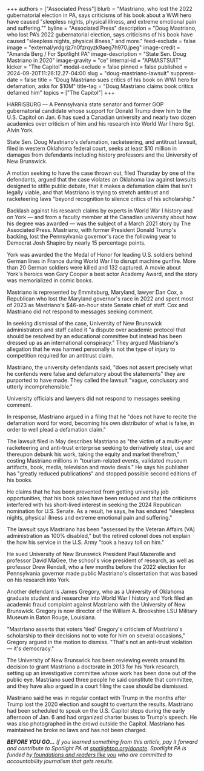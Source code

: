 +++
authors = ["Associated Press"]
blurb = "Mastriano, who lost the 2022 gubernatorial election in PA, says criticisms of his book about a WWI hero have caused \"sleepless nights, physical illness, and extreme emotional pain and suffering.\""
byline = "Associated Press"
description = "Doug Mastriano, who lost PA’s 2022 gubernatorial election, says criticisms of his book have caused \"sleepless nights, physical illness,\" and more."
feed-exclude = false
image = "external/yrdgrjz7n0fzrqyzk9aeg7h970.jpeg"
image-credit = "Amanda Berg / For Spotlight PA"
image-description = "State Sen. Doug Mastriano in 2020"
image-gravity = "ce"
internal-id = "APMASTSUIT"
kicker = "The Capitol"
modal-exclude = false
pinned = false
published = 2024-09-20T11:26:12.27-04:00
slug = "doug-mastriano-lawsuit"
suppress-date = false
title = "Doug Mastriano sues critics of his book on WWI hero for defamation, asks for $10M"
title-tag = "Doug Mastriano claims book critics defamed him"
topics = ["The Capitol"]
+++

HARRISBURG — A Pennsylvania state senator and former GOP gubernatorial candidate whose support for Donald Trump drew him to the U.S. Capitol on Jan. 6 has sued a Canadian university and nearly two dozen academics over criticism of him and his research into World War I hero Sgt. Alvin York.

State Sen. Doug Mastriano&#39;s defamation, racketeering, and antitrust lawsuit, filed in western Oklahoma federal court, seeks at least $10 million in damages from defendants including history professors and the University of New Brunswick.

A motion seeking to have the case thrown out, filed Thursday by one of the defendants, argued that the case violates an Oklahoma law against lawsuits designed to stifle public debate, that it makes a defamation claim that isn&#39;t legally viable, and that Mastriano is trying to stretch antitrust and racketeering laws &#34;beyond recognition to silence critics of his scholarship.&#34;

Backlash against his research claims by experts in World War I history and on York — and from a faculty member at the Canadian university about how his degree was awarded — was the subject of a March 2021 story by The Associated Press. Mastriano, with former President Donald Trump&#39;s backing, lost the Pennsylvania governor&#39;s race the following year to Democrat Josh Shapiro by nearly 15 percentage points.

York was awarded the the Medal of Honor for leading U.S. soldiers behind German lines in France during World War I to disrupt machine gunfire. More than 20 German soldiers were killed and 132 captured. A movie about York&#39;s heroics won Gary Cooper a best actor Academy Award, and the story was memorialized in comic books.

Mastriano is represented by Emmitsburg, Maryland, lawyer Dan Cox, a Republican who lost the Maryland governor&#39;s race in 2022 and spent most of 2023 as Mastriano&#39;s $46-an-hour state Senate chief of staff. Cox and Mastriano did not respond to messages seeking comment.

In seeking dismissal of the case, University of New Brunswick administrators and staff called it &#34;a dispute over academic protocol that should be resolved by an educational committee but instead has been dressed up as an international conspiracy.&#34; They argued Mastriano&#39;s allegation that he was harmed personally is not the type of injury to competition required for an antitrust claim.

Mastriano, the university defendants said, &#34;does not assert precisely what he contends were false and defamatory about the statements&#34; they are purported to have made. They called the lawsuit &#34;vague, conclusory and utterly incomprehensible.&#34;

University officials and lawyers did not respond to messages seeking comment.

In response, Mastriano argued in a filing that he &#34;does not have to recite the defamation word for word, becoming his own distributor of what is false, in order to well plead a defamation claim.&#34;

The lawsuit filed in May describes Mastriano as &#34;the victim of a multi-year racketeering and anti-trust enterprise seeking to derivatively steal, use and thereupon debunk his work, taking the equity and market therefrom,&#34; costing Mastriano millions in &#34;tourism-related events, validated museum artifacts, book, media, television and movie deals.&#34; He says his publisher has &#34;greatly reduced publications&#34; and stopped possible second editions of his books.

He claims that he has been prevented from getting university job opportunities, that his book sales have been reduced and that the criticisms interfered with his short-lived interest in seeking the 2024 Republican nomination for U.S. Senate. As a result, he says, he has endured &#34;sleepless nights, physical illness and extreme emotional pain and suffering.&#34;

The lawsuit says Mastriano has been &#34;assessed by the Veteran Affairs (VA) administration as 100% disabled,&#34; but the retired colonel does not explain the how his service in the U.S. Army &#34;took a heavy toll on him.&#34;

He sued University of New Brunswick President Paul Mazerolle and professor David MaGee, the school&#39;s vice president of research, as well as professor Drew Rendall, who a few months before the 2022 election for Pennsylvania governor made public Mastriano&#39;s dissertation that was based on his research into York.

Another defendant is James Gregory, who as a University of Oklahoma graduate student and researcher into World War I history and York filed an academic fraud complaint against Mastriano with the University of New Brunswick. Gregory is now director of the William A. Brookshire LSU Military Museum in Baton Rouge, Louisiana.

&#34;Mastriano asserts that voters &#39;tied&#39; Gregory&#39;s criticism of Mastriano&#39;s scholarship to their decisions not to vote for him on several occasions,&#34; Gregory argued in the motion to dismiss. &#34;That&#39;s not an anti-trust violation — it&#39;s democracy.&#34;

The University of New Brunswick has been reviewing events around its decision to grant Mastriano a doctorate in 2013 for his York research, setting up an investigative committee whose work has been done out of the public eye. Mastriano sued three people he said constitute that committee, and they have also argued in a court filing the case should be dismissed.

Mastriano said he was in regular contact with Trump in the months after Trump lost the 2020 election and sought to overturn the results. Mastriano had been scheduled to speak on the U.S. Capitol steps during the early afternoon of Jan. 6 and had organized charter buses to Trump&#39;s speech. He was also photographed in the crowd outside the Capitol. Mastriano has maintained he broke no laws and has not been charged.

<strong><em>BEFORE YOU GO…</em></strong><em> If you learned something from this article, pay it forward and contribute to Spotlight PA at </em><a href="https://www.spotlightpa.org/donate"><em>spotlightpa.org/donate</em></a><em>. Spotlight PA is funded by</em><a href="https://www.spotlightpa.org/support"><em> foundations and readers like you</em></a><em> who are committed to accountability journalism that gets results.</em>

